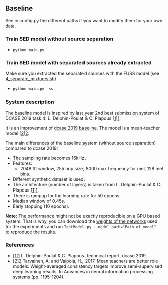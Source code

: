 ## Baseline

See in config.py the different paths if you want to modify them for your own data.

### Train SED model without source separation

- `python main.py`

### Train SED model with separated sources already extracted

Make sure you extracted the separated sources with the FUSS model (see [4_separate_mixtures.sh])

- `python main.py -ss`


### System description
The baseline model is inspired by last year 2nd best submission system of DCASE 2019 task 4:
L. Delphin-Poulat & C. Plapous [[1]][1].

It is an improvement of [dcase 2019 baseline][dcase2019-baseline]. The model is a mean-teacher model [[2]][2].

The main differences of the baseline system (without source separation) compared to dcase 2019:
- The sampling rate becomes 16kHz.
- Features:
	- 2048 fft window, 255 hop size, 8000 max frequency for mel, 128 mel bins.
- Different synthetic dataset is used.
- The architecture (number of layers) is taken from L. Delphin-Poulat & C. Plapous [[1]][1].
- There is rampup for the learning rate for 50 epochs.
- Median window of 0.45s.
- Early stopping (10 epochs).


**Note:** The performance might not be exactly reproducible on a GPU based system.
That is why, you can download the [weights of the networks][model-weights]
used for the experiments and run `TestModel.py --model_path="Path_of_model" ` to reproduce the results.

### References
 - [[1]][1] L. Delphin-Poulat & C. Plapous, technical report, dcase 2019.
 - [[2]][2]  Tarvainen, A. and Valpola, H., 2017.
 Mean teachers are better role models: Weight-averaged consistency targets improve semi-supervised deep learning results.
 In Advances in neural information processing systems (pp. 1195-1204).

[1]: http://dcase.community/documents/challenge2019/technical_reports/DCASE2019_Delphin_15.pdf
[2]: https://arxiv.org/pdf/1703.01780.pdf
[4_separate_mixtures.sh]: ../scripts/4_separate_mixtures.sh

[dcase2019-baseline]: https://github.com/turpaultn/DCASE2019_task4
[model-weights]: https://zenodo.org/record/3726376